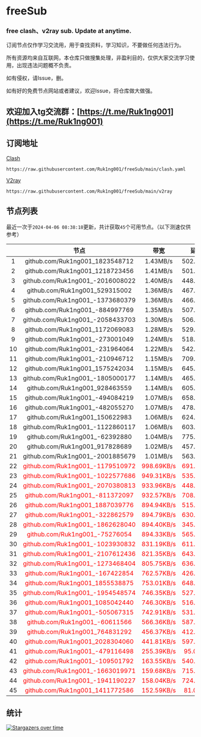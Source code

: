 # freeSub
### free clash、v2ray sub. Update at anytime.

订阅节点仅作学习交流用，用于查找资料，学习知识，不要做任何违法行为。

所有资源均来自互联网，本仓库只做搜集处理，非盈利目的，仅供大家交流学习使用，出现违法问题概不负责。

如有侵权，请Issue，删。

如有好的免费节点网站或者建议，欢迎Issue，将仓库做大做强。

## 欢迎加入tg交流群：[https://t.me/Ruk1ng001](https://t.me/Ruk1ng001)

## 订阅地址
[Clash](https://raw.githubusercontent.com/Ruk1ng001/freeSub/main/clash.yaml)
```
https://raw.githubusercontent.com/Ruk1ng001/freeSub/main/clash.yaml
```
[V2ray](https://raw.githubusercontent.com/Ruk1ng001/freeSub/main/v2ray)
```
https://raw.githubusercontent.com/Ruk1ng001/freeSub/main/v2ray
```

## 节点列表

最近一次于`2024-04-06 08:38:18`更新，共计获取`45`个可用节点。（以下测速仅供参考）

|  | 节点 | 带宽 | 延迟 |
|:-:|:--:|:--:|:--:|
 | 1 | github.com/Ruk1ng001_1823548712 | 1.43MB/s | 502.00ms |
 | 2 | github.com/Ruk1ng001_1218723456 | 1.41MB/s | 501.00ms |
 | 3 | github.com/Ruk1ng001_-2016008022 | 1.40MB/s | 448.00ms |
 | 4 | github.com/Ruk1ng001_529315002 | 1.36MB/s | 467.00ms |
 | 5 | github.com/Ruk1ng001_-1373680379 | 1.36MB/s | 466.00ms |
 | 6 | github.com/Ruk1ng001_-884997769 | 1.35MB/s | 507.00ms |
 | 7 | github.com/Ruk1ng001_-2058433703 | 1.30MB/s | 506.00ms |
 | 8 | github.com/Ruk1ng001_1172069083 | 1.28MB/s | 529.00ms |
 | 9 | github.com/Ruk1ng001_-273001049 | 1.24MB/s | 518.00ms |
 | 10 | github.com/Ruk1ng001_-231964064 | 1.22MB/s | 542.00ms |
 | 11 | github.com/Ruk1ng001_-210946712 | 1.15MB/s | 709.00ms |
 | 12 | github.com/Ruk1ng001_1575242034 | 1.15MB/s | 645.00ms |
 | 13 | github.com/Ruk1ng001_-1805000177 | 1.14MB/s | 465.00ms |
 | 14 | github.com/Ruk1ng001_928463559 | 1.14MB/s | 605.00ms |
 | 15 | github.com/Ruk1ng001_-494084219 | 1.07MB/s | 658.00ms |
 | 16 | github.com/Ruk1ng001_-482055270 | 1.07MB/s | 478.00ms |
 | 17 | github.com/Ruk1ng001_150622983 | 1.06MB/s | 624.00ms |
 | 18 | github.com/Ruk1ng001_-1122860117 | 1.06MB/s | 603.00ms |
 | 19 | github.com/Ruk1ng001_-62392880 | 1.04MB/s | 775.00ms |
 | 20 | github.com/Ruk1ng001_917828689 | 1.02MB/s | 457.00ms |
 | 21 | github.com/Ruk1ng001_-2001885679 | 1.01MB/s | 563.00ms |
 | 22 | <font color=red>github.com/Ruk1ng001_-1179510972</font> | <font color=red>998.69KB/s</font> | <font color=red>691.00ms</font> |
 | 23 | <font color=red>github.com/Ruk1ng001_-1022577686</font> | <font color=red>949.31KB/s</font> | <font color=red>535.00ms</font> |
 | 24 | <font color=red>github.com/Ruk1ng001_-2070380813</font> | <font color=red>933.96KB/s</font> | <font color=red>448.00ms</font> |
 | 25 | <font color=red>github.com/Ruk1ng001_-811372097</font> | <font color=red>932.57KB/s</font> | <font color=red>708.00ms</font> |
 | 26 | <font color=red>github.com/Ruk1ng001_1887039776</font> | <font color=red>894.94KB/s</font> | <font color=red>515.00ms</font> |
 | 27 | <font color=red>github.com/Ruk1ng001_-322862579</font> | <font color=red>894.79KB/s</font> | <font color=red>630.00ms</font> |
 | 28 | <font color=red>github.com/Ruk1ng001_-1862628040</font> | <font color=red>894.40KB/s</font> | <font color=red>345.00ms</font> |
 | 29 | <font color=red>github.com/Ruk1ng001_-75276054</font> | <font color=red>894.33KB/s</font> | <font color=red>565.00ms</font> |
 | 30 | <font color=red>github.com/Ruk1ng001_-1023930832</font> | <font color=red>831.19KB/s</font> | <font color=red>611.00ms</font> |
 | 31 | <font color=red>github.com/Ruk1ng001_-2107612436</font> | <font color=red>821.35KB/s</font> | <font color=red>643.00ms</font> |
 | 32 | <font color=red>github.com/Ruk1ng001_-1273468404</font> | <font color=red>805.75KB/s</font> | <font color=red>636.00ms</font> |
 | 33 | <font color=red>github.com/Ruk1ng001_-167422854</font> | <font color=red>762.57KB/s</font> | <font color=red>426.00ms</font> |
 | 34 | <font color=red>github.com/Ruk1ng001_1855538875</font> | <font color=red>753.01KB/s</font> | <font color=red>648.00ms</font> |
 | 35 | <font color=red>github.com/Ruk1ng001_-1954548574</font> | <font color=red>746.35KB/s</font> | <font color=red>527.00ms</font> |
 | 36 | <font color=red>github.com/Ruk1ng001_1085042440</font> | <font color=red>746.30KB/s</font> | <font color=red>516.00ms</font> |
 | 37 | <font color=red>github.com/Ruk1ng001_-505067315</font> | <font color=red>742.91KB/s</font> | <font color=red>531.00ms</font> |
 | 38 | <font color=red>github.com/Ruk1ng001_-60611566</font> | <font color=red>566.36KB/s</font> | <font color=red>587.00ms</font> |
 | 39 | <font color=red>github.com/Ruk1ng001_764831292</font> | <font color=red>456.37KB/s</font> | <font color=red>412.00ms</font> |
 | 40 | <font color=red>github.com/Ruk1ng001_2028304060</font> | <font color=red>441.81KB/s</font> | <font color=red>597.00ms</font> |
 | 41 | <font color=red>github.com/Ruk1ng001_-479116498</font> | <font color=red>255.39KB/s</font> | <font color=red>95.00ms</font> |
 | 42 | <font color=red>github.com/Ruk1ng001_-109501792</font> | <font color=red>163.55KB/s</font> | <font color=red>540.00ms</font> |
 | 43 | <font color=red>github.com/Ruk1ng001_-1663019971</font> | <font color=red>159.68KB/s</font> | <font color=red>715.00ms</font> |
 | 44 | <font color=red>github.com/Ruk1ng001_-1941190227</font> | <font color=red>158.04KB/s</font> | <font color=red>724.00ms</font> |
 | 45 | <font color=red>github.com/Ruk1ng001_1411772586</font> | <font color=red>152.59KB/s</font> | <font color=red>81.00ms</font> |


## 统计

[![Stargazers over time](https://starchart.cc/Ruk1ng001/freeSub.svg)](https://starchart.cc/Ruk1ng001/freeSub)
